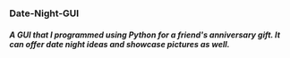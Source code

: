 ### Date-Night-GUI

##### A GUI that I programmed using Python for a friend's anniversary gift. It can offer date night ideas and showcase pictures as well.
